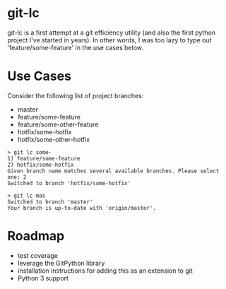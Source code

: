 # git-lc

git-lc is a first attempt at a git efficiency utility (and also the first python project I've started in years). In other words, I was too lazy to type out 'feature/some-feature' in the use cases below.

# Use Cases

Consider the following list of project branches:
- master
- feature/some-feature
- feature/some-other-feature
- hotfix/some-hotfix
- hotfix/some-other-hotfix

```
> git lc some-
1) feature/some-feature
2) hotfix/some-hotfix
Given branch name matches several available branches. Please select one: 2
Switched to branch 'hotfix/some-hotfix'
```
```
> git lc mas
Switched to branch 'master'
Your branch is up-to-date with 'origin/master'.
```

# Roadmap
- test coverage
- leverage the GitPython library
- installation instructions for adding this as an extension to git
- Python 3 support
